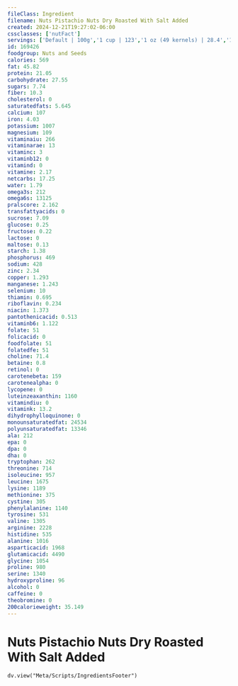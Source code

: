 ```yaml
---
fileClass: Ingredient
filename: Nuts Pistachio Nuts Dry Roasted With Salt Added
created: 2024-12-21T19:27:02-06:00
cssclasses: ['nutFact']
servings: ['Default | 100g','1 cup | 123','1 oz (49 kernels) | 28.4','1 kernel | 0.7']
id: 169426
foodgroup: Nuts and Seeds
calories: 569
fat: 45.82
protein: 21.05
carbohydrate: 27.55
sugars: 7.74
fiber: 10.3
cholesterol: 0
saturatedfats: 5.645
calcium: 107
iron: 4.03
potassium: 1007
magnesium: 109
vitaminaiu: 266
vitaminarae: 13
vitaminc: 3
vitaminb12: 0
vitamind: 0
vitamine: 2.17
netcarbs: 17.25
water: 1.79
omega3s: 212
omega6s: 13125
pralscore: 2.162
transfattyacids: 0
sucrose: 7.09
glucose: 0.25
fructose: 0.22
lactose: 0
maltose: 0.13
starch: 1.38
phosphorus: 469
sodium: 428
zinc: 2.34
copper: 1.293
manganese: 1.243
selenium: 10
thiamin: 0.695
riboflavin: 0.234
niacin: 1.373
pantothenicacid: 0.513
vitaminb6: 1.122
folate: 51
folicacid: 0
foodfolate: 51
folatedfe: 51
choline: 71.4
betaine: 0.8
retinol: 0
carotenebeta: 159
carotenealpha: 0
lycopene: 0
luteinzeaxanthin: 1160
vitamindiu: 0
vitamink: 13.2
dihydrophylloquinone: 0
monounsaturatedfat: 24534
polyunsaturatedfat: 13346
ala: 212
epa: 0
dpa: 0
dha: 0
tryptophan: 262
threonine: 714
isoleucine: 957
leucine: 1675
lysine: 1189
methionine: 375
cystine: 305
phenylalanine: 1140
tyrosine: 531
valine: 1305
arginine: 2228
histidine: 535
alanine: 1016
asparticacid: 1968
glutamicacid: 4490
glycine: 1054
proline: 980
serine: 1340
hydroxyproline: 96
alcohol: 0
caffeine: 0
theobromine: 0
200calorieweight: 35.149
---
```


# Nuts Pistachio Nuts Dry Roasted With Salt Added

```dataviewjs
dv.view("Meta/Scripts/IngredientsFooter")
```